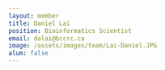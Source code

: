 ```yaml
---
layout: member
title: Daniel Lai
position: Bioinformatics Scientist
email: dalai@bccrc.ca
image: /assets/images/team/Lai-Daniel.JPG
alum: false
---
```

